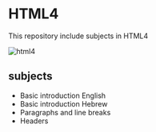 # HTML4
This repository include subjects in HTML4

![html4](https://user-images.githubusercontent.com/29695545/45265384-b8782680-b452-11e8-91f9-3f4036ca650d.png)

## subjects
* Basic introduction English
* Basic introduction Hebrew
* Paragraphs and line breaks
* Headers
